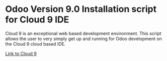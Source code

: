 # Odoo Version 9.0 Installation script for Cloud 9 IDE

Cloud 9 is an exceptional web based development environment. 
This script allows the user to very simply get up and running for Odoo development on the Cloud 9 cloud based IDE.

[Link to Cloud 9](c9.io)


